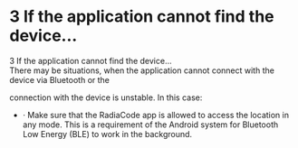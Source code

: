 # 3 If the application cannot find the device...

3 If the application cannot find the device...\
There may be situations, when the application cannot connect with the device via Bluetooth or the

connection with the device is unstable. In this case:

* ·  Make sure that the RadiaCode app is allowed to access the location in any mode. This is a requirement of the Android system for Bluetooth Low Energy (BLE) to work in the background.
